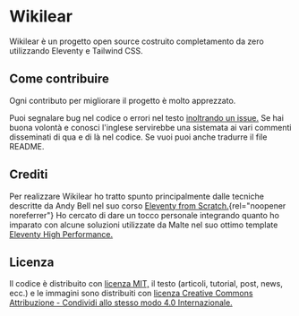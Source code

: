 # Wikilear

Wikilear è un progetto open source costruito completamento da zero utilizzando Eleventy e Tailwind CSS.

## Come contribuire

Ogni contributo per migliorare il progetto è molto apprezzato.

Puoi segnalare bug nel codice o errori nel testo [inoltrando un issue.](https://github.com/andrealeardini/wikilear/issues) Se hai buona volontà e conosci l'inglese servirebbe una sistemata ai vari commenti disseminati di qua e di là nel codice. Se vuoi puoi anche tradurre il file README.

## Crediti

Per realizzare Wikilear ho tratto spunto principalmente dalle tecniche descritte da Andy Bell nel suo corso [Eleventy from Scratch.](https://piccalil.li/course/learn-eleventy-from-scratch/){rel="noopener noreferrer"} Ho cercato di dare un tocco personale integrando quanto ho imparato con alcune soluzioni utilizzate da Malte nel suo ottimo template [Eleventy High Performance.](https://github.com/google/eleventy-high-performance-blog)


## Licenza

Il codice è distribuito con [licenza MIT,](https://github.com/andrealeardini/wikilear/blob/main/LICENSE.md#license-for-the-code) il testo (articoli, tutorial, post, news, ecc.) e le immagini sono distribuiti con [licenza Creative Commons Attribuzione - Condividi allo stesso modo 4.0 Internazionale.](https://creativecommons.org/licenses/by-sa/4.0/deed.it)

